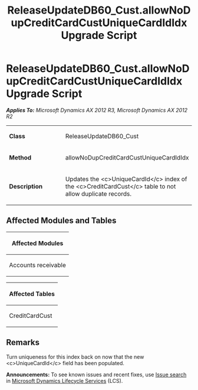 ﻿---
title: ReleaseUpdateDB60_Cust.allowNoDupCreditCardCustUniqueCardIdIdx Upgrade Script
TOCTitle: ReleaseUpdateDB60_Cust.allowNoDupCreditCardCustUniqueCardIdIdx Upgrade Script
ms:assetid: a2af7200-afd7-a281-47a9-96011663da73
ms:mtpsurl: https://msdn.microsoft.com/en-us/library/JJ736751(v=AX.60)
ms:contentKeyID: 49710183
ms.date: 05/18/2015
mtps_version: v=AX.60
---

# ReleaseUpdateDB60\_Cust.allowNoDupCreditCardCustUniqueCardIdIdx Upgrade Script 


_**Applies To:** Microsoft Dynamics AX 2012 R3, Microsoft Dynamics AX 2012 R2_

<table>
<colgroup>
<col style="width: 50%" />
<col style="width: 50%" />
</colgroup>
<tbody>
<tr class="odd">
<td><p><strong>Class</strong></p></td>
<td><p>ReleaseUpdateDB60_Cust</p></td>
</tr>
<tr class="even">
<td><p><strong>Method</strong></p></td>
<td><p>allowNoDupCreditCardCustUniqueCardIdIdx</p></td>
</tr>
<tr class="odd">
<td><p><strong>Description</strong></p></td>
<td><p>Updates the &lt;c&gt;UniqueCardId&lt;/c&gt; index of the &lt;c&gt;CreditCardCust&lt;/c&gt; table to not allow duplicate records.</p></td>
</tr>
</tbody>
</table>


## Affected Modules and Tables

<table>
<colgroup>
<col style="width: 100%" />
</colgroup>
<thead>
<tr class="header">
<th><p>Affected Modules</p></th>
</tr>
</thead>
<tbody>
<tr class="odd">
<td><p>Accounts receivable</p></td>
</tr>
</tbody>
</table>


<table>
<colgroup>
<col style="width: 100%" />
</colgroup>
<thead>
<tr class="header">
<th><p>Affected Tables</p></th>
</tr>
</thead>
<tbody>
<tr class="odd">
<td><p>CreditCardCust</p></td>
</tr>
</tbody>
</table>


## Remarks

Turn uniqueness for this index back on now that the new \<c\>UniqueCardId\</c\> field has been populated.

  
**Announcements:** To see known issues and recent fixes, use [Issue search](http://go.microsoft.com/fwlink/?linkid=389258) in [Microsoft Dynamics Lifecycle Services](http://go.microsoft.com/fwlink/?linkid=306505) (LCS).


